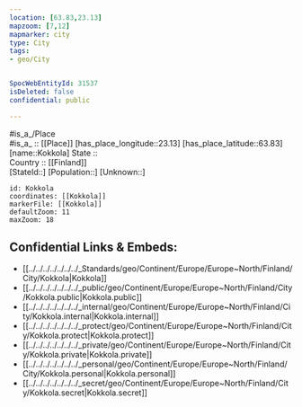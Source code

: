 ```yaml
---
location: [63.83,23.13] 
mapzoom: [7,12] 
mapmarker: city 
type: City
tags:
- geo/City


SpocWebEntityId: 31537
isDeleted: false
confidential: public

---
```

#is_a_/Place  
#is_a_ :: [[Place]] 
[has_place_longitude::23.13] 
[has_place_latitude::63.83] 
[name::Kokkola] 
State ::  
Country :: [[Finland]]  
[StateId::] 
[Population::] 
[Unknown::] 


```leaflet
id: Kokkola
coordinates: [[Kokkola]] 
markerFile: [[Kokkola]] 
defaultZoom: 11 
maxZoom: 18
```


## Confidential Links & Embeds: 
- [[../../../../../../../_Standards/geo/Continent/Europe/Europe~North/Finland/City/Kokkola|Kokkola]] 
- [[../../../../../../../_public/geo/Continent/Europe/Europe~North/Finland/City/Kokkola.public|Kokkola.public]] 
- [[../../../../../../../_internal/geo/Continent/Europe/Europe~North/Finland/City/Kokkola.internal|Kokkola.internal]] 
- [[../../../../../../../_protect/geo/Continent/Europe/Europe~North/Finland/City/Kokkola.protect|Kokkola.protect]] 
- [[../../../../../../../_private/geo/Continent/Europe/Europe~North/Finland/City/Kokkola.private|Kokkola.private]] 
- [[../../../../../../../_personal/geo/Continent/Europe/Europe~North/Finland/City/Kokkola.personal|Kokkola.personal]] 
- [[../../../../../../../_secret/geo/Continent/Europe/Europe~North/Finland/City/Kokkola.secret|Kokkola.secret]] 
